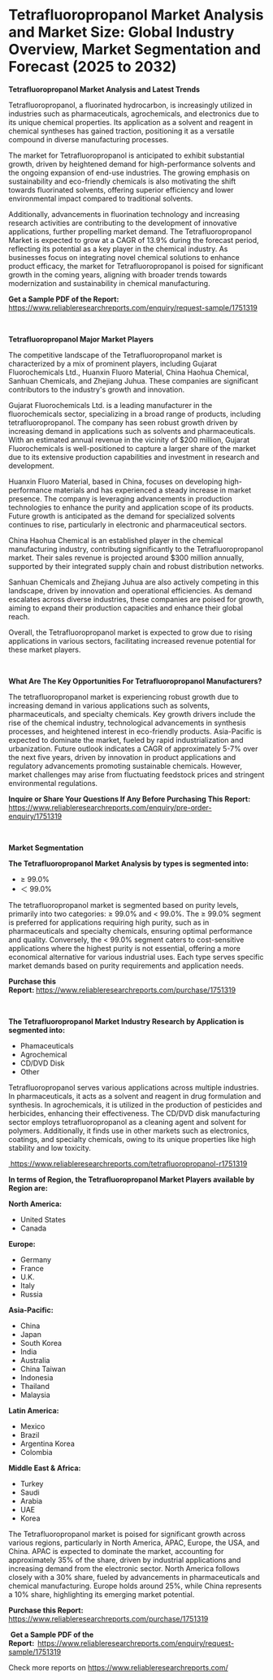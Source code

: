 <p><h1>Tetrafluoropropanol Market Analysis and Market Size: Global Industry Overview, Market Segmentation and Forecast (2025 to 2032)</h1></p><p><strong>Tetrafluoropropanol Market Analysis and Latest Trends</strong></p>
<p><p>Tetrafluoropropanol, a fluorinated hydrocarbon, is increasingly utilized in industries such as pharmaceuticals, agrochemicals, and electronics due to its unique chemical properties. Its application as a solvent and reagent in chemical syntheses has gained traction, positioning it as a versatile compound in diverse manufacturing processes.</p><p>The market for Tetrafluoropropanol is anticipated to exhibit substantial growth, driven by heightened demand for high-performance solvents and the ongoing expansion of end-use industries. The growing emphasis on sustainability and eco-friendly chemicals is also motivating the shift towards fluorinated solvents, offering superior efficiency and lower environmental impact compared to traditional solvents.</p><p>Additionally, advancements in fluorination technology and increasing research activities are contributing to the development of innovative applications, further propelling market demand. The Tetrafluoropropanol Market is expected to grow at a CAGR of 13.9% during the forecast period, reflecting its potential as a key player in the chemical industry. As businesses focus on integrating novel chemical solutions to enhance product efficacy, the market for Tetrafluoropropanol is poised for significant growth in the coming years, aligning with broader trends towards modernization and sustainability in chemical manufacturing.</p></p>
<p><strong>Get a Sample PDF of the Report:&nbsp;</strong> <a href="https://www.reliableresearchreports.com/enquiry/request-sample/1751319?utm_campaign=2208&utm_medium=2&utm_source=Github&utm_content=ia&utm_term=01042025&utm_id=tetrafluoropropanol">https://www.reliableresearchreports.com/enquiry/request-sample/1751319</a></p>
<p>&nbsp;</p>
<p><strong>Tetrafluoropropanol Major Market Players</strong></p>
<p><p>The competitive landscape of the Tetrafluoropropanol market is characterized by a mix of prominent players, including Gujarat Fluorochemicals Ltd., Huanxin Fluoro Material, China Haohua Chemical, Sanhuan Chemicals, and Zhejiang Juhua. These companies are significant contributors to the industry's growth and innovation.</p><p>Gujarat Fluorochemicals Ltd. is a leading manufacturer in the fluorochemicals sector, specializing in a broad range of products, including tetrafluoropropanol. The company has seen robust growth driven by increasing demand in applications such as solvents and pharmaceuticals. With an estimated annual revenue in the vicinity of $200 million, Gujarat Fluorochemicals is well-positioned to capture a larger share of the market due to its extensive production capabilities and investment in research and development.</p><p>Huanxin Fluoro Material, based in China, focuses on developing high-performance materials and has experienced a steady increase in market presence. The company is leveraging advancements in production technologies to enhance the purity and application scope of its products. Future growth is anticipated as the demand for specialized solvents continues to rise, particularly in electronic and pharmaceutical sectors.</p><p>China Haohua Chemical is an established player in the chemical manufacturing industry, contributing significantly to the Tetrafluoropropanol market. Their sales revenue is projected around $300 million annually, supported by their integrated supply chain and robust distribution networks.</p><p>Sanhuan Chemicals and Zhejiang Juhua are also actively competing in this landscape, driven by innovation and operational efficiencies. As demand escalates across diverse industries, these companies are poised for growth, aiming to expand their production capacities and enhance their global reach.</p><p>Overall, the Tetrafluoropropanol market is expected to grow due to rising applications in various sectors, facilitating increased revenue potential for these market players.</p></p>
<p>&nbsp;</p>
<p><strong>What Are The Key Opportunities For Tetrafluoropropanol Manufacturers?</strong></p>
<p><p>The tetrafluoropropanol market is experiencing robust growth due to increasing demand in various applications such as solvents, pharmaceuticals, and specialty chemicals. Key growth drivers include the rise of the chemical industry, technological advancements in synthesis processes, and heightened interest in eco-friendly products. Asia-Pacific is expected to dominate the market, fueled by rapid industrialization and urbanization. Future outlook indicates a CAGR of approximately 5-7% over the next five years, driven by innovation in product applications and regulatory advancements promoting sustainable chemicals. However, market challenges may arise from fluctuating feedstock prices and stringent environmental regulations.</p></p>
<p><strong>Inquire or Share Your Questions If Any Before Purchasing This Report:</strong> <a href="https://www.reliableresearchreports.com/enquiry/pre-order-enquiry/1751319?utm_campaign=2208&utm_medium=2&utm_source=Github&utm_content=ia&utm_term=01042025&utm_id=tetrafluoropropanol">https://www.reliableresearchreports.com/enquiry/pre-order-enquiry/1751319</a></p>
<p>&nbsp;</p>
<p><strong>Market Segmentation</strong></p>
<p><strong>The Tetrafluoropropanol Market Analysis by types is segmented into:</strong></p>
<p><ul><li>≥ 99.0%</li><li>＜ 99.0%</li></ul></p>
<p><p>The tetrafluoropropanol market is segmented based on purity levels, primarily into two categories: ≥ 99.0% and < 99.0%. The ≥ 99.0% segment is preferred for applications requiring high purity, such as in pharmaceuticals and specialty chemicals, ensuring optimal performance and quality. Conversely, the < 99.0% segment caters to cost-sensitive applications where the highest purity is not essential, offering a more economical alternative for various industrial uses. Each type serves specific market demands based on purity requirements and application needs.</p></p>
<p><strong>Purchase this Report:&nbsp;</strong><a href="https://www.reliableresearchreports.com/purchase/1751319?utm_campaign=2208&utm_medium=2&utm_source=Github&utm_content=ia&utm_term=01042025&utm_id=tetrafluoropropanol">https://www.reliableresearchreports.com/purchase/1751319</a></p>
<p>&nbsp;</p>
<p><strong>The Tetrafluoropropanol Market Industry Research by Application is segmented into:</strong></p>
<p><ul><li>Phamaceuticals</li><li>Agrochemical</li><li>CD/DVD Disk</li><li>Other</li></ul></p>
<p><p>Tetrafluoropropanol serves various applications across multiple industries. In pharmaceuticals, it acts as a solvent and reagent in drug formulation and synthesis. In agrochemicals, it is utilized in the production of pesticides and herbicides, enhancing their effectiveness. The CD/DVD disk manufacturing sector employs tetrafluoropropanol as a cleaning agent and solvent for polymers. Additionally, it finds use in other markets such as electronics, coatings, and specialty chemicals, owing to its unique properties like high stability and low toxicity.</p></p>
<p><a href="https://www.reliableresearchreports.com/tetrafluoropropanol-r1751319?utm_campaign=2208&utm_medium=2&utm_source=Github&utm_content=ia&utm_term=01042025&utm_id=tetrafluoropropanol">&nbsp;https://www.reliableresearchreports.com/tetrafluoropropanol-r1751319</a></p>
<p><strong>In terms of Region, the Tetrafluoropropanol Market Players available by Region are:</strong></p>
<p>
    <p> <strong> North America: </strong>
        <ul>
            <li>United States</li>
            <li>Canada</li>
        </ul>
        </p> 
    <p> <strong> Europe: </strong>
        <ul>
            <li>Germany</li>
            <li>France</li>
            <li>U.K.</li>
            <li>Italy</li>
            <li>Russia</li>
        </ul>
        </p> 
    <p> <strong> Asia-Pacific: </strong>
        <ul>
            <li>China</li>
            <li>Japan</li>
            <li>South Korea</li>
            <li>India</li>
            <li>Australia</li>
            <li>China Taiwan</li>
            <li>Indonesia</li>
            <li>Thailand</li>
            <li>Malaysia</li>
        </ul>
        </p> 
    <p> <strong> Latin America: </strong>
        <ul>
            <li>Mexico</li>
            <li>Brazil</li>
            <li>Argentina Korea</li>
            <li>Colombia</li>
        </ul>
        </p> 
    <p> <strong> Middle East & Africa: </strong>
        <ul>
            <li>Turkey</li>
            <li>Saudi</li>
            <li>Arabia</li>
            <li>UAE</li>
            <li>Korea</li>
        </ul>
    </p>
    </p>
<p><p>The Tetrafluoropropanol market is poised for significant growth across various regions, particularly in North America, APAC, Europe, the USA, and China. APAC is expected to dominate the market, accounting for approximately 35% of the share, driven by industrial applications and increasing demand from the electronic sector. North America follows closely with a 30% share, fueled by advancements in pharmaceuticals and chemical manufacturing. Europe holds around 25%, while China represents a 10% share, highlighting its emerging market potential.</p></p>
<p><strong>Purchase this Report: </strong><a href="https://www.reliableresearchreports.com/purchase/1751319?utm_campaign=2208&utm_medium=2&utm_source=Github&utm_content=ia&utm_term=01042025&utm_id=tetrafluoropropanol">https://www.reliableresearchreports.com/purchase/1751319</a></p>
<p>&nbsp;<strong>Get a Sample PDF of the Report:&nbsp;&nbsp;</strong><a href="https://www.reliableresearchreports.com/enquiry/request-sample/1751319?utm_campaign=2208&utm_medium=2&utm_source=Github&utm_content=ia&utm_term=01042025&utm_id=tetrafluoropropanol">https://www.reliableresearchreports.com/enquiry/request-sample/1751319</a></p>
<p><strong></strong></p>
<p>Check more reports on <a href="https://www.reliableresearchreports.com/?utm_campaign=2208&utm_medium=2&utm_source=Github&utm_content=ia&utm_term=01042025&utm_id=tetrafluoropropanol">https://www.reliableresearchreports.com/</a></p>
